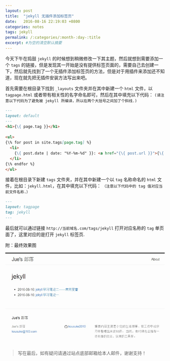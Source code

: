 ```yaml
---
layout: post
title:  "jekyll 无插件添加标签页"
date:   2016-08-16 22:19:03 +0800
categories: notes
tags: jekyll
permalink: /:categories/:month-:day-:title
excerpt: #为空的清空默认摘要
---
```

今天下午在捣鼓 `jekyll` 的时候想到稍微修改一下其主题，然后就想到需要添加一个 `tags` 的链接，但是发现其一开始是没有提供标签页面的，需要自己去创建一下，然后就先找到了一个无插件添加标签页的方法，但是对于用插件来添加还不知道，现在就先把无插件安装方法写出来吧。

首先需要在根目录下找到 `_layouts` 文件夹并在其中新建一个 `html` 文件，以 `tagpage.html` 或者带有相关性的名字命名即可，然后在其中填充以下代码：
`(请注意以下代码为了避免被 jekyll 所编译，所以在两个大括号之间加了个斜线.)`

```markdown
---
layout: default
---
<h1>{\{ page.tag }}</h1>

<ul>
{\% for post in site.tags[page.tag] %}
  <li>
    {\{ post.date | date: "%Y-%m-%d" }}: <a href="{\{ post.url }}">{\{ post.title }}</a>
  </li>
{\% endfor %}
</ul>
```

接着在根目录下新建 `tags` 文件夹，并在其中新建一个以 `tag` 名称命名的 `html` 文件，比如：`jekyll.html`，在其中填充以下代码：
`（注意以下代码中的 tag 值对应当前文件名称.）`

```markdown
---
layout: tagpage
tag: jekyll
---
```

最后就可以通过链接 `http://当前域名.com/tags/jekyll` 打开对应名称的 `tag` 单页面了，这里对应的是打开 `jekyll` 标签页.

附：最终效果图

![最终效果图](../assets/201608/08161106.jpg)

>写在最后，如有疑问请通过站点底部邮箱给本人邮件，谢谢支持！
